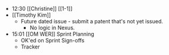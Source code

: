 - 12:30 [[Christine]] [[1-1]]
- [[Timothy Kim]]
	- Future dated issue - submit a patent that's not yet issued.
		- No logic in Nexus.
- 15:01 [[OM WER]] Sprint Planning
	- OK'ed on Sprint Sign-offs
	- Tracker